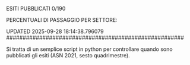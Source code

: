ESITI PUBBLICATI 0/190 

PERCENTUALI DI PASSAGGIO PER SETTORE:

UPDATED 2025-09-28 18:14:38.796079
###################################################### 

Si tratta di un semplice script in python per controllare quando sono pubblicati gli esiti (ASN 2021, sesto quadrimestre).

